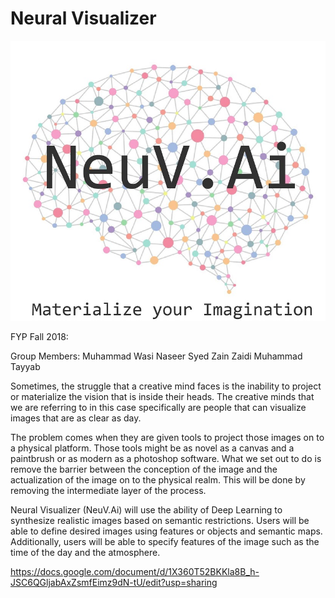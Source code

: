 # Neural Visualizer
![Alt text](NeuralVisualizerLogo1.jpg?raw=true "Title")

FYP Fall 2018:

Group Members:
Muhammad Wasi Naseer
Syed Zain Zaidi
Muhammad Tayyab

Sometimes, the struggle that a creative mind faces is the inability to project or materialize the vision that is inside their heads. The creative minds that we are referring to in this case specifically are people that can visualize images that are as clear as day. 

The problem comes when they are given tools to project those images on to a physical platform. Those tools might be as novel as a canvas and a paintbrush or as modern as a photoshop software. What we set out to do is remove the barrier between the conception of the image and the actualization of the image on to the physical realm. This will be done by removing the intermediate layer of the process.

Neural Visualizer (NeuV.Ai) will use the ability of Deep Learning to synthesize realistic images based on semantic restrictions. Users will be able to define desired images using features or objects and semantic maps. Additionally, users will be able to specify features of the image such as the time of the day and the atmosphere.

https://docs.google.com/document/d/1X360T52BKKla8B_h-JSC6QGljabAxZsmfEimz9dN-tU/edit?usp=sharing
